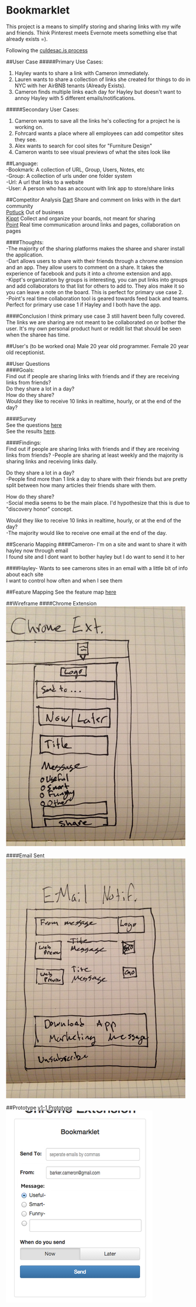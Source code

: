 Bookmarklet
============  
This project is a means to simplify storing and sharing links with my wife and friends.
Think Pinterest meets Evernote meets something else that already exists =).

Following the [culdesac.is process](https://coggle.it/diagram/54221b1fce4f4391090025e3/dee2224d6c3b8a1c04f9c442e154f9555a3f695c0716fb6c4770f997d7270a9c)

##User Case
#####Primary Use Cases:  
 1. Hayley wants to share a link with Cameron immediately.
 2. Lauren wants to share a collection of links she created for things to do in NYC with her AirBNB tenants (Already Exists).
 3. Cameron finds multiple links each day for Hayley but doesn't want to annoy Hayley with 5 different emails/notifications.

#####Secondary User Cases:
 1. Cameron wants to save all the links he's collecting for a project he is working on.
 2. Fohrcard wants a place where all employees can add competitor sites they see.
 3. Alex wants to search for cool sites for "Furniture Design"
 4. Cameron wants to see visual previews of what the sites look like


##Language:  
-Bookmark: A collection of URL, Group, Users, Notes, etc  
-Group: A collection of urls under one folder system  
-Url: A url that links to a website  
-User: A person who has an account with link app to store/share links  

##Competitor Analysis
[Dart](http://tossdarts.com/)  Share and comment on links with in the dart community  
[Potluck](https://www.potluck.it/)  Out of business  
[Kippt](https://kippt.com/)  Collect and organize your boards, not meant for sharing  
[Point](http://www.getpoint.co/)  Real time communication around links and pages, collaboration on pages  

####Thoughts:  
-The majority of the sharing platforms makes the sharee and sharer install the application.  
-Dart allows users to share with their friends through a chrome extension and an app.  They allow
users to comment on a share.  It takes the experience of facebook and puts it into a chrome extension and app.  
-Kippt's organization by groups is interesting, you can put links into groups and
add collaborators to that list for others to add to. They alos make it so you can leave
a note on the board.  This is perfect for primary use case 2.  
-Point's real time collaboration tool is geared towards feed back and teams. Perfect for
primary use case 1 if Hayley and I both have the app.  

####Conclusion
I think primary use case 3 still havent been fully covered.  The links we are sharing
are not meant to be collaborated on or bother the user.  It's my own personal product hunt or
reddit list that should be seen when the sharee has time.

##User's (to be worked ona)
Male 20 year old programmer.
Female 20 year old receptionist.  

##User Questions  
####Goals:  
Find out if people are sharing links with friends and if they are receiving links from friends?  
Do they share a lot in a day?  
How do they share?  
Would they like to receive 10 links in realtime, hourly, or at the end of the day?

####Survey  
See the questions [here](https://camerobarker.typeform.com/to/wZMt9P)  
See the results [here](https://camerobarker.typeform.com/report/wZMt9P/SJdO).  

####Findings:  
Find out if people are sharing links with friends and if they are receiving links from friends?
-People are sharing at least weekly and the majority is sharing links and receiving links daily.

Do they share a lot in a day?  
-People find more than 1 link a day to share with their friends but are pretty
split between how many articles their friends share with them.

How do they share?  
-Social media seems to be the main place. I'd hypothesize that this is due to "discovery honor" concept.

Would they like to receive 10 links in realtime, hourly, or at the end of the day?  
-The majority would like to receive one email at the end of the day.

##Scenario Mapping
####Cameron-
  I'm on a site and want to share it with hayley now through email  
  I found site and I dont want to bother hayley but I do want to send it to her  

####Hayley-
  Wants to see camerons sites in an email with a little bit of info about each site  
  I want to control how often and when I see them  

##Feature Mapping
  See the feature map [here](https://coggle.it/diagram/54296ed4dc7a0cb9090026b4/74c6a46ee62904ee874dbed5d24de92e953a103b5c3d2107f9a173f3aceb004e)  

##Wireframe
####Chrome Extension  
![Chrome Extension](https://raw.githubusercontent.com/cameronbarker/bookmarklet/master/_assets/wireframe/Chrome_Ext_Wireframe.jpg)

####Email Sent  
![Email Extension](https://raw.githubusercontent.com/cameronbarker/bookmarklet/master/_assets/wireframe/Email_Wireframe.jpg)

##Prototype
[v1-1 Prototype](http://culdesac.is/prototype/bookmarklet)
![Email Extension](https://raw.githubusercontent.com/cameronbarker/bookmarklet/master/_assets/wireframe/Prototype-Chrome-v2.jpg)
